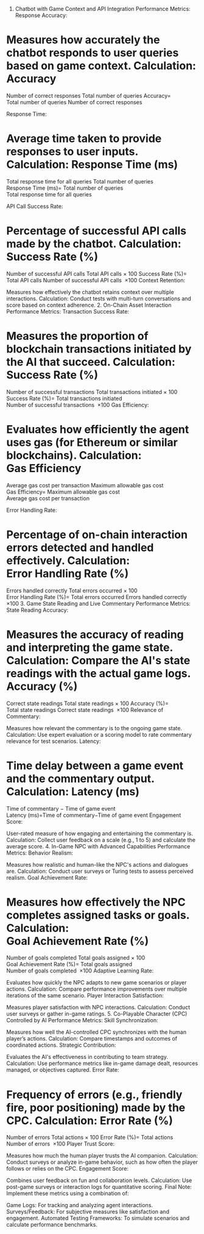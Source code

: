 1. Chatbot with Game Context and API Integration
Performance Metrics:
Response Accuracy:

Measures how accurately the chatbot responds to user queries based on game context.
Calculation:
Accuracy
=
Number of correct responses
Total number of queries
Accuracy= 
Total number of queries
Number of correct responses
​
 
Response Time:

Average time taken to provide responses to user inputs.
Calculation:
Response Time (ms)
=
Total response time for all queries
Total number of queries
Response Time (ms)= 
Total number of queries
Total response time for all queries
​
 
API Call Success Rate:

Percentage of successful API calls made by the chatbot.
Calculation:
Success Rate (%)
=
Number of successful API calls
Total API calls
×
100
Success Rate (%)= 
Total API calls
Number of successful API calls
​
 ×100
Context Retention:

Measures how effectively the chatbot retains context over multiple interactions.
Calculation:
Conduct tests with multi-turn conversations and score based on context adherence.
2. On-Chain Asset Interaction
Performance Metrics:
Transaction Success Rate:

Measures the proportion of blockchain transactions initiated by the AI that succeed.
Calculation:
Success Rate (%)
=
Number of successful transactions
Total transactions initiated
×
100
Success Rate (%)= 
Total transactions initiated
Number of successful transactions
​
 ×100
Gas Efficiency:

Evaluates how efficiently the agent uses gas (for Ethereum or similar blockchains).
Calculation:
Gas Efficiency
=
Average gas cost per transaction
Maximum allowable gas cost
Gas Efficiency= 
Maximum allowable gas cost
Average gas cost per transaction
​
 
Error Handling Rate:

Percentage of on-chain interaction errors detected and handled effectively.
Calculation:
Error Handling Rate (%)
=
Errors handled correctly
Total errors occurred
×
100
Error Handling Rate (%)= 
Total errors occurred
Errors handled correctly
​
 ×100
3. Game State Reading and Live Commentary
Performance Metrics:
State Reading Accuracy:

Measures the accuracy of reading and interpreting the game state.
Calculation:
Compare the AI's state readings with the actual game logs.
Accuracy (%)
=
Correct state readings
Total state readings
×
100
Accuracy (%)= 
Total state readings
Correct state readings
​
 ×100
Relevance of Commentary:

Measures how relevant the commentary is to the ongoing game state.
Calculation:
Use expert evaluation or a scoring model to rate commentary relevance for test scenarios.
Latency:

Time delay between a game event and the commentary output.
Calculation:
Latency (ms)
=
Time of commentary
−
Time of game event
Latency (ms)=Time of commentary−Time of game event
Engagement Score:

User-rated measure of how engaging and entertaining the commentary is.
Calculation:
Collect user feedback on a scale (e.g., 1 to 5) and calculate the average score.
4. In-Game NPC with Advanced Capabilities
Performance Metrics:
Behavior Realism:

Measures how realistic and human-like the NPC's actions and dialogues are.
Calculation:
Conduct user surveys or Turing tests to assess perceived realism.
Goal Achievement Rate:

Measures how effectively the NPC completes assigned tasks or goals.
Calculation:
Goal Achievement Rate (%)
=
Number of goals completed
Total goals assigned
×
100
Goal Achievement Rate (%)= 
Total goals assigned
Number of goals completed
​
 ×100
Adaptive Learning Rate:

Evaluates how quickly the NPC adapts to new game scenarios or player actions.
Calculation:
Compare performance improvements over multiple iterations of the same scenario.
Player Interaction Satisfaction:

Measures player satisfaction with NPC interactions.
Calculation:
Conduct user surveys or gather in-game ratings.
5. Co-Playable Character (CPC) Controlled by AI
Performance Metrics:
Skill Synchronization:

Measures how well the AI-controlled CPC synchronizes with the human player’s actions.
Calculation:
Compare timestamps and outcomes of coordinated actions.
Strategic Contribution:

Evaluates the AI's effectiveness in contributing to team strategy.
Calculation:
Use performance metrics like in-game damage dealt, resources managed, or objectives captured.
Error Rate:

Frequency of errors (e.g., friendly fire, poor positioning) made by the CPC.
Calculation:
Error Rate (%)
=
Number of errors
Total actions
×
100
Error Rate (%)= 
Total actions
Number of errors
​
 ×100
Player Trust Score:

Measures how much the human player trusts the AI companion.
Calculation:
Conduct surveys or analyze in-game behavior, such as how often the player follows or relies on the CPC.
Engagement Score:

Combines user feedback on fun and collaboration levels.
Calculation:
Use post-game surveys or interaction logs for quantitative scoring.
Final Note:
Implement these metrics using a combination of:

Game Logs: For tracking and analyzing agent interactions.
Surveys/Feedback: For subjective measures like satisfaction and engagement.
Automated Testing Frameworks: To simulate scenarios and calculate performance benchmarks.
